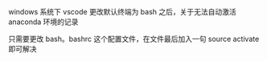 <!--
 * @Author: UoToGK
 * @LastEditors: DyTheme
 * @Date: 2022-03-14 14:36:51
 * @LastEditTime: 2022-03-17 08:00:12
 * @description:
 * @Copyright(c): DyTheme
-->

windows 系统下 vscode 更改默认终端为 bash 之后，关于无法自动激活 anaconda 环境的记录

只需要更改 bash。bashrc 这个配置文件，在文件最后加入一句 source activate 即可解决
